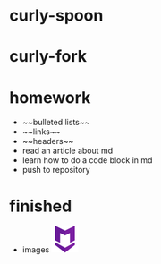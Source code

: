 # curly-spoon
# curly-fork
# homework
* \~\~bulleted lists\~\~
* \~\~links\~\~
* \~\~headers\~\~
* read an article about md
* learn how to do a code block in md
* push to repository
# finished
* images
![logo](https://github.com/adam-p/markdown-here/raw/master/src/common/images/icon48.png "Logo Title Text 1")

